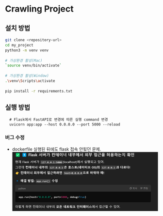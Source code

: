 # Crawling Project

## 설치 방법

```bash
git clone <repository-url>
cd my_project
python3 -m venv venv

# 가상환경 활성(Mac)
`source venv/bin/activate`

# 가상환경 활성(Window)
.\venv\Scripts\activate

pip install -r requirements.txt
```

## 실행 방법

```
  # Flask에서 FastAPI로 변경에 따른 실행 command 변경
  uvicorn app:app --host 0.0.0.0 --port 5000 --reload
```

### 버그 수정

- dockerfile 실행된 뒤에도 flask 접속 안됬던 문제.
  ![alt text](image.png)
